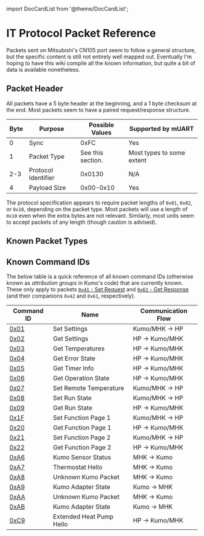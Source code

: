import DocCardList from '@theme/DocCardList';

# IT Protocol Packet Reference

Packets sent on Mitsubishi's CN105 port seem to follow a general structure, but the specific content is still not 
entirely well mapped out.  Eventually I'm hoping to have this wiki compile all the known information, but quite a bit 
of data is available nonetheless.

## Packet Header

All packets have a 5 byte header at the beginning, and a 1 byte checksum at the end.  Most packets seem to have a paired
request/response structure.

| Byte | Purpose             | Possible Values   | Supported by mUART        |
|------|---------------------|-------------------|---------------------------|
| 0    | Sync                | 0xFC              | Yes                       |
| 1    | Packet Type         | See this section. | Most types to some extent |
| 2-3  | Protocol Identifier | 0x0130            | N/A                       |
| 4    | Payload Size        | 0x00-0x10         | Yes                       |

The protocol specification appears to require packet lengths of `0x01`, `0x02`, or `0x10`, depending on the packet type.
Most packets will use a length of `0x10` even when the extra bytes are not relevant. Similarly, most units seem to 
accept packets of any length (though caution is advised).

## Known Packet Types

<DocCardList />

## Known Command IDs

The below table is a quick reference of all known command IDs (otherwise known as *attribution groups* in Kumo's code) 
that are currently known. These only apply to packets [`0x41` - Set Request](0x41-set-request) and 
[`0x62` - Get Response](0x62-get-response) (and their companions `0x42` and `0x61`, respectively). 

| Command ID       | Name                     | Communication Flow |
|------------------|--------------------------|--------------------|
| [0x01][ag-01]    | Set Settings             | Kumo/MHK -> HP     |
| [0x02][ag-02]    | Get Settings             | HP -> Kumo/MHK     |
| [0x03][ag-03]    | Get Temperatures         | HP -> Kumo/MHK     |
| [0x04][ag-04]    | Get Error State          | HP -> Kumo/MHK     |
| [0x05][ag-05]    | Get Timer Info           | HP -> Kumo/MHK     |
| [0x06][ag-06]    | Get Operation State      | HP -> Kumo/MHK     |
| [0x07][ag-07]    | Set Remote Temperature   | Kumo/MHK -> HP     |
| [0x08][ag-08]    | Set Run State            | Kumo/MHK -> HP     |
| [0x09][ag-09]    | Get Run State            | HP -> Kumo/MHK     |
| [0x1F][ag-1F-21] | Set Function Page 1      | Kumo/MHK -> HP     |
| [0x20][ag-20-22] | Get Function Page 1      | HP -> Kumo/MHK     |
| [0x21][ag-1F-21] | Set Function Page 2      | Kumo/MHK -> HP     |
| [0x22][ag-20-22] | Get Function Page 2      | HP -> Kumo/MHK     |
| [0xA6][ag-A6]    | Kumo Sensor Status       | MHK -> Kumo        |
| [0xA7][ag-A7]    | Thermostat Hello         | MHK -> Kumo        |
| [0xA8][ag-A8]    | Unknown Kumo Packet      | MHK -> Kumo        |
| [0xA9][ag-A9]    | Kumo Adapter State       | Kumo -> MHK        |
| [0xAA][ag-AA]    | Unknown Kumo Packet      | MHK -> Kumo        |
| [0xAB][ag-AB]    | Kumo Adapter State       | Kumo -> MHK        |
| [0xC9][ag-C9]    | Extended Heat Pump Hello | HP -> Kumo/MHK     |

[ag-01]: 0x41-set-request/0x01-set-settings
[ag-02]: 0x62-get-response/0x02-get-settings
[ag-03]: 0x62-get-response/0x03-get-temperatures
[ag-04]: 0x62-get-response/0x04-get-error-state
[ag-05]: 0x62-get-response/0x05-get-timer-info
[ag-06]: 0x62-get-response/0x06-get-operation-state
[ag-07]: 0x41-set-request/0x07-set-remote-temperature
[ag-08]: 0x41-set-request/0x08-set-run-state
[ag-09]: 0x62-get-response/0x09-get-run-state
[ag-1F-21]: 0x41-set-request/0x1F-0x21-set-functions
[ag-20-22]: 0x62-get-response/0x20-0x22-get-functions
[ag-A6]: 0x41-set-request/0xA6-kumo-sensor-status
[ag-A7]: 0x41-set-request/0xA7-thermostat-hello
[ag-A8]: 0x41-set-request/0xA8-unknown-kumo-packet
[ag-A9]: 0x62-get-response/0xA9-kumo-adapter-state
[ag-AA]: 0x41-set-request/0xAA-unknown-kumo-packet
[ag-AB]: 0x62-get-response/0xAB-unknown-kumo-packet
[ag-C9]: 0x7B-extended-connect-response
